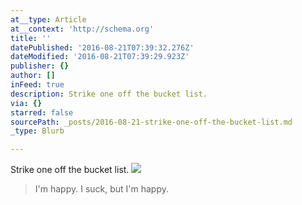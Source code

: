 ```yaml
---
at__type: Article
at__context: 'http://schema.org'
title: ''
datePublished: '2016-08-21T07:39:32.276Z'
dateModified: '2016-08-21T07:39:29.923Z'
publisher: {}
author: []
inFeed: true
description: Strike one off the bucket list.
via: {}
starred: false
sourcePath: _posts/2016-08-21-strike-one-off-the-bucket-list.md
_type: Blurb

---
```

Strike one off the bucket list.
![](https://the-grid-user-content.s3-us-west-2.amazonaws.com/45340559-22b9-40a1-9d7a-b0022bb30c14.jpg)

> I'm happy. I suck, but I'm happy.